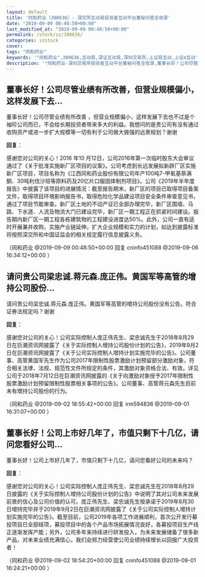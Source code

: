 ```yaml
---
layout: default
title: '同和药业（300636）- 深交所互动易投资者互动平台董秘问答全收录'
date: "2019-09-09 00:48:50+00:00"
last_modified_at: "2019-09-09 00:48:50+00:00"
permalink: /stock/sz/300636/
categories: szstock
cover: 
tags: "同和药业"
keywords: '"同和药业",300636,互动易,深证互动易,深圳交易所,上证易互动,上证e互动'
description: '"同和药业-深圳交易所投资者互动平台董秘问答全收录,董事长好！公司尽管业绩有所改善 ，但营业规模偏小，这样发展下去也不过是个袖珍公司而已，不会给长期投资者带来多大的利益。我想问的是贵公司有没有通过收购资产或进一步扩大规模等一切有利于公司做大做强的远景规划？谢谢"'
---
```


## 董事长好！公司尽管业绩有所改善，但营业规模偏小，这样发展下去...

董事长好！公司尽管业绩有所改善 ，但营业规模偏小，这样发展下去也不过是个袖珍公司而已，不会给长期投资者带来多大的利益。我想问的是贵公司有没有通过收购资产或进一步扩大规模等一切有利于公司做大做强的远景规划？谢谢

**回复**：

感谢您对公司的关心！2016 年10 月12日，公司2016年第一次临时股东大会审议通过了《关于批准实施新厂区项目的议案》。公司考虑到长远发展拟新辟厂区实施新厂区项目，项目名称为《江西同和药业股份有限公司年产100吨7-甲氧基萘满酮、30吨利伐沙班等原料药及20亿片口服固体制剂项目》。公司《2019年半年度报告》中披露了该项目的进展情况：截至报告期末，新厂区的项目已取得项目备案文件，取得项目环境影响报告书，取得危险化学品建设项目安全条件审查意见书，通过了项目节能审查。新厂区土地的不动产证已全部办理完毕，新厂区围墙、马路、下水道、人流及物流大门已建设完毕，新厂区一期工程正在抓紧时间建设。报告期内新厂区一期工程各栋建筑物的工程建设进度达50%。此外，公司一直有适时开展兼并收购，实施产业链延伸，扩大企业规模和实力的计划，如达到披露标准将按照深交所和中国证监会的相关规定履行信息披露义务。 

（同和药业  @2019-09-09 00:48:50+00:00 回复 cninfo451088  @2019-09-06 16:34:12+00:00 ）

## 请问贵公司梁忠诚.蒋元森.庞正伟。黄国军等高管的增持公司股份...

请问贵公司梁忠诚.蒋元森.庞正伟。黄国军等高管的增持公司股份没有公告。符合证券法规定吗？谢谢

**回复**：

感谢您对公司的关心！公司实际控制人庞正伟先生、梁忠诚先生于2018年8月29日在巨潮资讯网披露了《关于实际控制人增持公司股份计划的公告》，2019年9月2日在巨潮资讯网披露了《关于公司实际控制人增持计划实施完毕的公告》。公司董事、高管黄国军先生作为公司2017年限制性股票激励计划预留部分激励对象，符合相关法律、法规、规范性文件所规定的条件，其激励对象资格合法、有效。详见公司于2018年7月12日在巨潮资讯网披露的《关于向激励对象授予2017年限制性股票激励计划预留限制性股票相关事项的公告》。公司董事、高管蒋元森先生目前未有增持公司股份的行为。 

（同和药业  @2019-09-02 18:55:42+00:00 回复 irm594836  @2019-09-01 16:31:07+00:00 ）

## 董事长好！公司上市好几年了，市值只剩下十几亿，请问您看好公司...

董事长好！公司上市好几年了，市值只剩下十几亿，请问您看好公司的未来吗？

**回复**：

感谢您对公司的关心！公司实际控制人庞正伟先生、梁忠诚先生在2018年8月29日披露的《关于实际控制人增持公司股份计划的公告》中说明了其对公司未来发展前景的信心及公司价值的认可。庞正伟先生、梁忠诚先生按承诺于2019年8月30日增持完毕并于2019年9月2日在巨潮资讯网披露了《关于公司实际控制人增持计划实施完毕的公告》。截至目前，公司2019年各项工作进展顺利，首次公开发行募投项目已全部结项，募投项目中的各个产品市场拓展情况良好，各募投项目生产线正逐渐发挥产能；另外，公司多年来持续进行研发投入，为未来发展储备了很多新产品，对未来业绩充满信心，我们会努力经营使公司业绩持续增长以回报广大投资者！ 

（同和药业  @2019-09-02 18:54:20+00:00 回复 cninfo451088  @2019-09-01 16:24:21+00:00 ）

